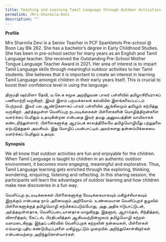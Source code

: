 ```yaml
---
title: Teaching and Learning Tamil Language through Outdoor Activities
permalink: /Mrs-Sharmila-Devi
description: ""
---
```

**Profile**

Mrs Sharmila Devi is a Senior Teacher in PCF Sparkletots Pre-school @ Boon Lay Blk 262. She has a bachelor’s degree in Early Childhood Studies. She has been in pre-school sector for many years as an English and Tamil Language teacher. She received the Outstanding Pre-School Mother Tongue Language Teacher Award in 2021. Her area of interest is to impart Tamil Language skills through meaningful outdoor activities to her Tamil students. She believes that it is important to create an interest in learning Tamil Language amongst children in their early years itself. This is crucial to boost their confidence level in using the language.

திருமதி ஷர்மிளா தேவி, ம.செ.க சமூக அறநிறுவன பாலர் பள்ளியில் தமிழாசிரியராகப் பணியாற்றி வருகிறார். இவர் இளம் பருவக்காலக் கல்வியில் இளங்கலைப்பட்டம் பெற்றவர். இவர் பல ஆண்டுகளாகப் பாலர் பள்ளியில் ஆங்கிலமும் தமிழும் கற்பித்து வருகிறார்.  அர்த்தமுள்ள வெளிப்புற நடவடிக்கைகள் பிள்ளைகளின் மொழித்திறன்களை வளர்க்கப் பெரிதும் உதவுகின்றன என்பதை இவர் தமது அனுவபத்தின் வாயிலாகக் கண்டறிந்துள்ளார். பிள்ளைகளுக்கு ஆரம்பக் காலத்திலேயே தமிழ்மொழிமீது பற்றுதலை ஏற்படுத்துதல் அவசியம். இது மொழிப் பயன்பாட்டில் அவர்களது தன்னம்பிக்கையை வளர்க்கப் பெரிதும் உதவும்.

**Synopsis**

We all know that outdoor activities are fun and enjoyable for the children. When Tamil Language is taught to children in an authentic outdoor environment, it becomes more engaging, meaningful and explorative. Thus, Tamil Language learning gets enriched through the exploring, thinking, wondering, enquiring, listening and reflecting. In this sharing session, the participants will learn the advantages of outdoor learning and how children make new discoveries in a fun way.

வெளிப்புற நடவடிக்கைகள் பிள்ளைகளுக்கு வேடிக்கையாகவும் மகிழ்ச்சியாகவும் இருக்கும் என்பதை நாம் அனைவரும் அறிவோம். உண்மையான வெளிப்புறச் சூழலில் பிள்ளைகளுக்குத் தமிழ்மொழி கற்பிக்கப்படும்போது, அது அதிக ஈடுபாட்டுடன், அர்த்தமுள்ளதாக, வெளிப்படையானதாக மாறுகிறது. இதனால், ஆராய்தல், சிந்தித்தல், விசாரித்தல், கேட்டல், பிரதிபலித்தல் ஆகியவற்றின்மூலம் தமிழ்மொழி கற்றல் வளமடைகிறது. இந்தப் பகிர்வில் வெளிப்புறக் கற்றலின் நன்மைகள், பிள்ளைகள் எவ்வாறு புதிய கண்டுபிடிப்புகளை மகிழ்வூட்டும் முறையில் அறிந்துகொள்கிறார்கள் என்பனவற்றை அறிந்துகொள்வார்கள்.